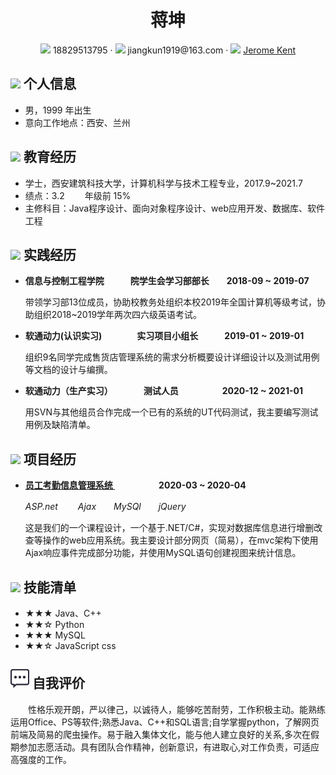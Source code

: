 <center>
     <h1>蒋坤</h1>
     <div>
         <span>
             <img src="assets/phone-solid.svg" width="18px">
             18829513795
         </span>
         ·
         <span>
             <img src="assets/envelope-solid.svg" width="18px">
             jiangkun1919@163.com
         </span>
         ·
         <span>
             <img src="assets/github-brands.svg" width="18px">
             <a href="https://github.com/jeromekent">Jerome Kent</a>
         </span>
     </div>
 </center>

 ## <img src="assets/info-circle-solid.svg" width="30px"> 个人信息 

 - 男，1999 年出生
 - 意向工作地点：西安、兰州

## <img src="assets/graduation-cap-solid.svg" width="30px"> 教育经历

- 学士，西安建筑科技大学，计算机科学与技术工程专业，2017.9~2021.7
- 绩点：3.2 　　年级前 15%
- 主修科目：Java程序设计、面向对象程序设计、web应用开发、数据库、软件工程

## <img src="assets/briefcase-solid.svg" width="30px"> 实践经历

- **信息与控制工程学院　　　院学生会学习部部长　　2018-09 ~ 2019-07**

   带领学习部13位成员，协助校教务处组织本校2019年全国计算机等级考试，协助组织2018~2019学年两次四六级英语考试。
   
- **软通动力(认识实习)　　　　实习项目小组长　　　2019-01 ~ 2019-01**

   组织9名同学完成售货店管理系统的需求分析概要设计详细设计以及测试用例等文档的设计与编撰。

- **软通动力（生产实习）　　　　测试人员　　　　　2020-12 ~ 2021-01**

   用SVN与其他组员合作完成一个已有的系统的UT代码测试，我主要编写测试用例及缺陷清单。

## <img src="assets/project-diagram-solid.svg" width="30px"> 项目经历

- **<a href="https://github.com/Jeromekent/data-Practicum">员工考勤信息管理系统 </a>　　　　　2020-03 ~ 2020-04**

  *ASP.net 　　Ajax　　MySQl　　jQuery*

  这是我们的一个课程设计，一个基于.NET/C#，实现对数据库信息进行增删改查等操作的web应用系统。我主要设计部分网页（简易），在mvc架构下使用Ajax响应事件完成部分功能，并使用MySQL语句创建视图来统计信息。

## <img src="assets/tools-solid.svg" width="30px"> 技能清单

- ★★★ Java、C++
- ★★☆ Python
- ★★★ MySQL
- ★★☆ JavaScript css

## <img src="assets/xLqBmL6M3N.png" width="30px"> 自我评价
　　性格乐观开朗，严以律己，以诚待人，能够吃苦耐劳，工作积极主动。能熟练运用Office、PS等软件;熟悉Java、C++和SQL语言;自学掌握python，了解网页前端及简易的爬虫操作。易于融入集体文化，能与他人建立良好的关系,多次在假期参加志愿活动。具有团队合作精神，创新意识，有进取心,对工作负责，可适应高强度的工作。

